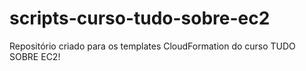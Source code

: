 # scripts-curso-tudo-sobre-ec2
Repositório criado para os templates CloudFormation do curso TUDO SOBRE EC2!
